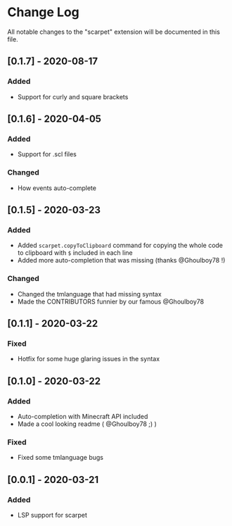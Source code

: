 # Change Log

All notable changes to the "scarpet" extension will be documented in this file.

## [0.1.7] - 2020-08-17
### Added
- Support for curly and square brackets

## [0.1.6] - 2020-04-05
### Added
- Support for .scl files

### Changed
- How events auto-complete

## [0.1.5] - 2020-03-23
### Added
- Added `scarpet.copyToClipboard` command for copying the whole code to clipboard with `$` included in each line
- Added more auto-completion that was missing (thanks @Ghoulboy78 !)

### Changed
- Changed the tmlanguage that had missing syntax
- Made the CONTRIBUTORS funnier by our famous @Ghoulboy78

## [0.1.1] - 2020-03-22
### Fixed
- Hotfix for some huge glaring issues in the syntax

## [0.1.0] - 2020-03-22
### Added
- Auto-completion with Minecraft API included
- Made a cool looking readme ( @Ghoulboy78 ;) )

### Fixed
- Fixed some tmlanguage bugs

## [0.0.1] - 2020-03-21
### Added
- LSP support for scarpet